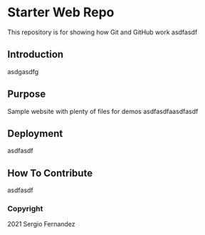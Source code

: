 # Starter Web Repo

This repository is for showing how Git and GitHub work asdfasdf

## Introduction

asdgasdfg

## Purpose

Sample website with plenty of files for demos asdfasdfaasdfasdf

## Deployment

asdfasdf

## How To Contribute

asdfasdf

### Copyright

2021 Sergio Fernandez
